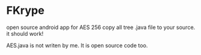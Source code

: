 FKrype
======

open source android app for AES 256
copy all tree .java file to your source.
it should work!

AES.java is not writen by me. It is open source code too.

